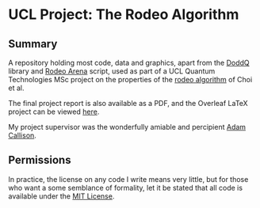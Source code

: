 UCL Project: The Rodeo Algorithm
================================


Summary
-------

A repository holding most code, data and graphics, apart from the [DoddQ](https://github.com/tomdodd4598/doddq) library and [Rodeo Arena](https://github.com/tomdodd4598/rodeo-arena) script, used as part of a UCL Quantum Technologies MSc project on the properties of the [rodeo algorithm](https://arxiv.org/abs/2009.04092) of Choi et al.

The final project report is also available as a PDF, and the Overleaf LaTeX project can be viewed [here](https://www.overleaf.com/read/xbyjvfvyvbrv).

My project supervisor was the wonderfully amiable and percipient [Adam Callison](https://www.ucl.ac.uk/physics-astronomy/people/iris-profile-adam-callison).

Permissions
-----------

In practice, the license on any code I write means very little, but for those who want a some semblance of formality, let it be stated that all code is available under the [MIT License](https://github.com/tomdodd4598/UCL-Rodeo-Project/blob/main/LICENSE.md).
